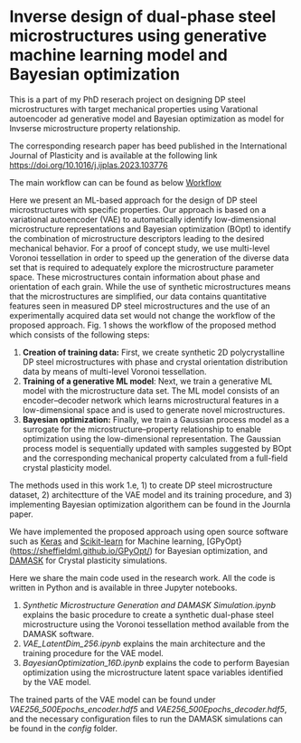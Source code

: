 # Inverse design of dual-phase steel microstructures using generative machine learning model and Bayesian optimization
This is a part of my PhD reserach project on designing DP steel microstructures with target mechanical properties using Varational autoencoder ad generative model and Bayesian optimization as model for Invserse microstructure property relationship. 

The corresponding research paper has beed published in the International Journal of Plasticity and is available at the following link https://doi.org/10.1016/j.ijplas.2023.103776

The main workflow can can be found as below [Workflow](https://ars.els-cdn.com/content/image/1-s2.0-S0749641923002607-ga1_lrg.jpg)

Here we present an ML-based approach for the design of DP steel microstructures with specific properties. Our approach is based on a variational autoencoder (VAE) to automatically identify low-dimensional microstructure representations and Bayesian optimization (BOpt) to identify the combination of microstructure descriptors leading to the desired mechanical behavior. For a proof of concept study, we use multi-level Voronoi tessellation in order to speed up the generation of the diverse data set that is required to adequately explore the microstructure parameter space. These microstructures contain information about phase and orientation of each grain. While the use of synthetic microstructures means that the microstructures are simplified, our data contains quantitative features seen in measured DP steel microstructures and the use of an experimentally acquired data set would not change the workflow of the proposed approach. Fig. 1 shows the workflow of the proposed method which consists of the following steps:


1. **Creation of training data:** First, we create synthetic 2D polycrystalline DP steel microstructures with phase and crystal orientation distribution data by means of multi-level Voronoi tessellation.
2. **Training of a generative ML model**: Next, we train a generative ML model with the microstructure data set. The ML model consists of an encoder–decoder network which learns microstructural features in a low-dimensional space and is used to generate novel microstructures.
3. **Bayesian optimization:** Finally, we train a Gaussian process model as a surrogate for the microstructure–property relationship to enable optimization using the low-dimensional representation. The Gaussian process model is sequentially updated with samples suggested by BOpt and the corresponding mechanical property calculated from a full-field crystal plasticity model.

The methods used in this work 1.e, 1) to create DP steel microstructure dataset, 2) architectture of the VAE model and its training procedure, and 3) implementing Bayesian optimization algorithem can be found in the Journla paper.

We have implemented the proposed approach using open source software such as [Keras](https://keras.io/) and [Scikit-learn](https://scikit-learn.org/stable/) for Machine learning, [GPyOpt}(https://sheffieldml.github.io/GPyOpt/) for Bayesian optimization, and [DAMASK](https://damask.mpie.de/) for Crystal plasticity simulations.

Here we share the main code used in the research work. All the code is written in Python and is available in three Jupyter notebooks.

1. *Synthetic Microstructure Generation and DAMASK Simulation.ipynb* explains the basic procedure to create a synthetic dual-phase steel microstructure using the Voronoi tessellation method available from the DAMASK software.
2. *VAE_LatentDim_256.ipynb* explains the main architecture and the training procedure for the VAE model.
3. *BayesianOptimization_16D.ipynb* explains the code to perform Bayesian optimization using the microstructure latent space variables identified by the VAE model.

The trained parts of the VAE model can be found under *VAE256_500Epochs_encoder.hdf5* and *VAE256_500Epochs_decoder.hdf5*, and the necessary configuration files to run the DAMASK simulations can be found in the *config* folder.
